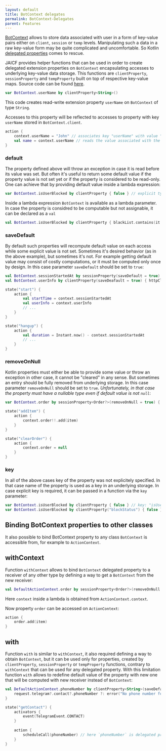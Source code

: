```yaml
---
layout: default
title: BotContext delegates
permalink: BotContext-Delegates
parent: Features
---
```


[BotContext](context) allows to store data associated with user in a form of key-value pairs either on `client`, `session` or `temp` levels.
Manipulating such a data in a raw key-value form may be quite complicated and uncomfortable. So Kotlin [delegated properties](https://kotlinlang.org/docs/delegated-properties.html) comes to rescue.

JAICF provides helper functions that can be used in order to create delegated extension properties on `BotContext` encapsulating accesses to underlying key-value data storage.
This functions are `clientProperty`, `sessionProperty` and `tempProperty` built on top of respective key-value maps. Source code can be found [here](https://github.com/just-ai/jaicf-kotlin/blob/master/core/src/main/kotlin/com/justai/jaicf/helpers/context/BotContextProperty.kt).

```kotlin
var BotContext.userName by clientProperty<String>()
```
This code creates read-write extension property `userName` on `BotContext` of type `String`. 

Accesses to this property will be reflected to accesses to property with key `userName` stored in `BotContext.client`.
```kotlin
action {
    context.userName = "John" // associates key "userName" with value "John" in BotContext.client
    val name = context.userName // reads the value associated with the key "userName" in BotContext.client
}
```

### default
The property defined above will throw an exception in case it is read before its value was set. 
But often it's useful to return some default value if the property value is not set yet or if the property is considered to be read-only. 
One can achieve that by providing default value inside a lambda expression:
```kotlin
var BotContext.isUserBlocked by clientProperty { false } // explicit type declaration can be omitted in that case
```
Inside a lambda expression `BotContext` is available as a lambda parameter. 
In case the property is considred to be computable but not assignable, it can be declared as a `val`
```kotlin
val BotContext.isUserBlocked by clientProperty { blackList.contains(it.clientId) }
```

### saveDefault
By default such properties will recompute default value on each access while some explicit value is not set. 
Sometimes it's desired behavior (as in the above example), but sometimes it's not. 
For example getting default value may consist of costly computations, or it must be computed only once by design.
In this case parameter `saveDefault` should be set to `true`:
```kotlin
val BotContext.sessionStartedAt by sessionProperty(saveDefault = true) { Instant.now() } // will be computed only once and immediately saved to `BotContext.session`
val BotContext.userInfo by clientProperty(saveDeafault = true) { httpClient.getUserInfo(it.clientId) } // requires long computation but will be computed only once

state("start") {
    action {
        val startTime = context.sessionStartedAt
        val userInfo = context.userInfo
        // ...
    }
}

state("hangup") {
    action {
        val duration = Instant.now() - context.sessionStartedAt
        // ...
    }
}
```

### removeOnNull
Kotlin properties must either be able to provide some value or throw an exception in other case, it cannot be "cleared" in any sense.
But sometimes an entry should be fully removed from underlying storage.
In this case parameter `removeOnNull` should be set to `true`. _Unfortunately, in that case the property must have a nullable type even if default value is not `null`_:
```kotlin
var BotContext.order by sessionProperty<Order?>(removeOnNull = true) { createEmptyOrder() }

state("addItem") {
    action {
        context.order!!.add(item)
    }
}

state("clearOrder") {
    action {
        context.order = null
    }
}
```

### key
In all of the above cases key of the property was not explicitely specified. In that case name of the property is used as a key in an underlying storage.
In case explicit key is required, it can be passed in a function via the `key` parameter:
```kotlin
var BotContext.isUserBlocked by clientProperty { false } // key: "isUserBlocked"
var BotContext.isUserBlocked by clientProperty("blockStatus") { false } // key: "blockStatus"
```

## Binding BotContext properties to other classes
It also possible to bind BotContext property to any class `BotContext` is accessible from, for example to `ActionContext`.

## withContext

Function `withContext` allows to bind `BotContext` delegated property to a receiver of any other type by defining a way to get a `BotContext` from the new receiver:
```kotlin
val DefaultActionContext.order by sessionProperty<Order?>(removeOnNull = true) { createEmptyOrder() } withContext { context }
```
Here `context` inside a lambda is obtained from `ActionContext.context`.

Now property `order` can be accessed on `ActionContext`:
```kotlin
action {
    order.add(item)
}
```

## with

Function `with` is similar to `withContext`, it also required defining a way to obtain `BotContext`, 
but it can be used only for properties, created by `clientProperty`, `sessionProperty` or `tempProperty` functions, 
contrary to `withContext` that can be used for any delegated property.
With this limitation function `with` allows to redefine default value of the property with new one that will be computed with new receiver instead of `BotContext`:
```kotlin
val DefaultActionContext.phoneNumber by clientProperty<String>(saveDefault = true).with({ context }) {
    request.telegram?.contact?.phoneNumber ?: error("No phone number found") // `request` from `DefaultActionContext`
}

state("getContact") {
    activators {
        event(TelegramEvent.CONTACT)
    }
    
    action {
        scheduleCall(phoneNumber) // here `phoneNumber` is delegated property on ActionContext
    }
}
```
